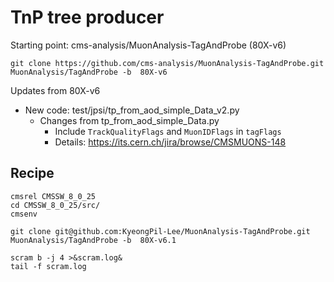 # TnP tree producer

Starting point: cms-analysis/MuonAnalysis-TagAndProbe (80X-v6)

```
git clone https://github.com/cms-analysis/MuonAnalysis-TagAndProbe.git  MuonAnalysis/TagAndProbe -b  80X-v6
```

Updates from 80X-v6

* New code: test/jpsi/tp_from_aod_simple_Data_v2.py
  * Changes from tp_from_aod_simple_Data.py
    * Include ```TrackQualityFlags``` and ```MuonIDFlags```  in ```tagFlags```
    * Details: https://its.cern.ch/jira/browse/CMSMUONS-148



## Recipe

```
cmsrel CMSSW_8_0_25
cd CMSSW_8_0_25/src/
cmsenv

git clone git@github.com:KyeongPil-Lee/MuonAnalysis-TagAndProbe.git  MuonAnalysis/TagAndProbe -b  80X-v6.1

scram b -j 4 >&scram.log&
tail -f scram.log
```




